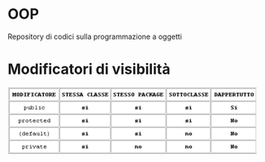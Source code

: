 # OOP
Repository di codici sulla programmazione a oggetti


# Modificatori di visibilità
<img src="modificatori.gif"
     alt="Modificatori di visibilità"
     style="float: left; margin-right: 10px;" />
